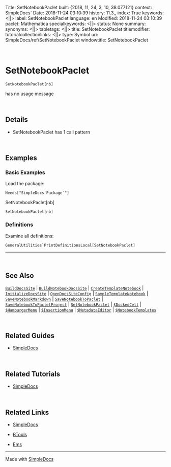 Title: SetNotebookPaclet
built: {2018, 11, 24, 3, 10, 38.077121}
context: SimpleDocs`
Date: 2018-11-24 03:10:39
history: 11.3,,
index: True
keywords: <||>
label: SetNotebookPaclet
language: en
Modified: 2018-11-24 03:10:39
paclet: Mathematica
specialkeywords: <||>
status: None
summary: 
synonyms: <||>
tabletags: <||>
title: SetNotebookPaclet
titlemodifier: 
tutorialcollectionlinks: <||>
type: Symbol
uri: SimpleDocs/ref/SetNotebookPaclet
windowtitle: SetNotebookPaclet

<a id="setnotebookpaclet" style="width:0;height:0;margin:0;padding:0;">&zwnj;</a>

# SetNotebookPaclet

    SetNotebookPaclet[nb]

 has no usage message

<a id="details" style="width:0;height:0;margin:0;padding:0;">&zwnj;</a>

## Details

* SetNotebookPaclet has 1 call pattern

<a id="examples" style="width:0;height:0;margin:0;padding:0;">&zwnj;</a>

## Examples

### Basic Examples

Load the package:

    Needs["SimpleDocs`Package`"]

SetNotebookPaclet[nb]

    SetNotebookPaclet[nb]

### Definitions

Examine all definitions:

    GeneralUtilities`PrintDefinitionsLocal[SetNotebookPaclet]

---

<a id="see-also" style="width:0;height:0;margin:0;padding:0;">&zwnj;</a>

## See Also

[```BuildDocsSite```](../ref/BuildDocsSite.html) |  [```BuildNotebookDocsSite```](../ref/BuildNotebookDocsSite.html) |  [```CreateTemplateNotebook```](../ref/CreateTemplateNotebook.html) |  [```InitializeDocsSite```](../ref/InitializeDocsSite.html) |  [```OpenDocsSiteConfig```](../ref/OpenDocsSiteConfig.html) |  [```SampleTemplateNotebook```](../ref/SampleTemplateNotebook.html) |  [```SaveNotebookMarkdown```](../ref/SaveNotebookMarkdown.html) |  [```SaveNotebookToPaclet```](../ref/SaveNotebookToPaclet.html) |  [```SaveNotebookToPacletProject```](../ref/SaveNotebookToPacletProject.html) |  [```SetNotebookPaclet```](../ref/SetNotebookPaclet.html) |  [```$DockedCell```](../ref/%24DockedCell.html) |  [```$HamburgerMenu```](../ref/%24HamburgerMenu.html) |  [```$InsertionMenu```](../ref/%24InsertionMenu.html) |  [```$MetadataEditor```](../ref/%24MetadataEditor.html) |  [```$NotebookTemplates```](../ref/%24NotebookTemplates.html)

<a id="related-guides" style="width:0;height:0;margin:0;padding:0;">&zwnj;</a>

## Related Guides

* [SimpleDocs](../guide/SimpleDocs.html)

<a id="related-tutorials" style="width:0;height:0;margin:0;padding:0;">&zwnj;</a>

## Related Tutorials

* [SimpleDocs](../tutorial/SimpleDocs.html)

<a id="related-links" style="width:0;height:0;margin:0;padding:0;">&zwnj;</a>

## Related Links

* [SimpleDocs](https://github.com/b3m2a1/SimpleDocs)

* [BTools](https://github.com/b3m2a1/mathematica-BTools)

* [Ems](https://github.com/b3m2a1/Ems)

---

Made with  [SimpleDocs](https://github.com/b3m2a1/SimpleDocs)